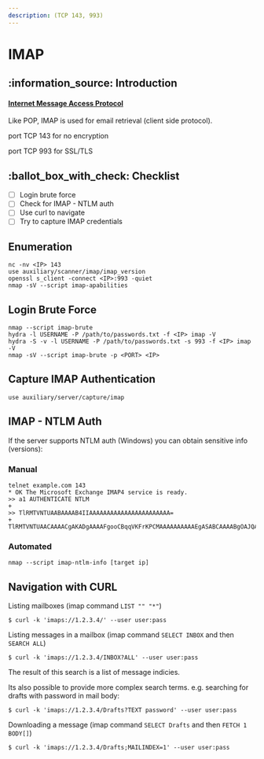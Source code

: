 ```yaml
---
description: (TCP 143, 993)
---
```


# IMAP

## :information\_source: Introduction

#### [Internet Message Access Protocol](https://whatis.techtarget.com/definition/IMAP-Internet-Message-Access-Protocol)

Like POP, IMAP is used for email retrieval (client side protocol).

port TCP 143 for no encryption

port TCP 993 for SSL/TLS

## &#x20;:ballot\_box\_with\_check: Checklist

* [ ] Login brute force
* [ ] Check for IMAP - NTLM auth
* [ ] Use curl to navigate
* [ ] Try to capture IMAP credentials&#x20;

## Enumeration

```
nc -nv <IP> 143
use auxiliary/scanner/imap/imap_version
openssl s_client -connect <IP>:993 -quiet
nmap -sV --script imap-apabilities
```

## Login Brute Force

```
nmap --script imap-brute
hydra -l USERNAME -P /path/to/passwords.txt -f <IP> imap -V
hydra -S -v -l USERNAME -P /path/to/passwords.txt -s 993 -f <IP> imap -V
nmap -sV --script imap-brute -p <PORT> <IP>
```

## Capture IMAP Authentication

```
use auxiliary/server/capture/imap
```

## IMAP - NTLM Auth

If the server supports NTLM auth (Windows) you can obtain sensitive info (versions):

### Manual

```
telnet example.com 143
* OK The Microsoft Exchange IMAP4 service is ready.
>> a1 AUTHENTICATE NTLM
+
>> TlRMTVNTUAABAAAAB4IIAAAAAAAAAAAAAAAAAAAAAAA= 
+ TlRMTVNTUAACAAAACgAKADgAAAAFgooCBqqVKFrKPCMAAAAAAAAAAEgASABCAAAABgOAJQAAAA9JAEkAUwAwADEAAgAKAEkASQBTADAAMQABAAoASQBJAFMAMAAxAAQACgBJAEkAUwAwADEAAwAKAEkASQBTADAAMQAHAAgAHwMI0VPy1QEAAAAA
```

### Automated

```
nmap --script imap-ntlm-info [target ip]
```

## Navigation with CURL

Listing mailboxes (imap command `LIST "" "*"`)

```
$ curl -k 'imaps://1.2.3.4/' --user user:pass
```

Listing messages in a mailbox (imap command `SELECT INBOX` and then `SEARCH ALL`)

```
$ curl -k 'imaps://1.2.3.4/INBOX?ALL' --user user:pass
```

The result of this search is a list of message indicies.

Its also possible to provide more complex search terms. e.g. searching for drafts with password in mail body:

```
$ curl -k 'imaps://1.2.3.4/Drafts?TEXT password' --user user:pass
```

Downloading a message (imap command `SELECT Drafts` and then `FETCH 1 BODY[]`)

```
$ curl -k 'imaps://1.2.3.4/Drafts;MAILINDEX=1' --user user:pass
```


